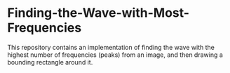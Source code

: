 # Finding-the-Wave-with-Most-Frequencies
This repository contains an implementation of finding the wave with the highest number of frequencies (peaks) from an image, and then drawing a bounding rectangle around it.
